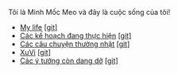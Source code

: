 Tôi là Minh Mốc Meo và đây là cuộc sống của tôi!
* [My life](https://minhmocmeo.github.io/MyLife) [[git]](https://github.com/minhmocmeo/minhmocmeo.github.io/blob/main/MyLife.md)
* [Các kế hoạch đang thực hiện](https://minhmocmeo.github.io/Plan) [[git]](https://github.com/minhmocmeo/minhmocmeo.github.io/blob/main/Plan.md)
* [Các câu chuyện thường nhật](https://minhmocmeo.github.io/DailyNote) [[git]](https://github.com/minhmocmeo/minhmocmeo.github.io/blob/main/DailyNote.md)
* [XuVi](https://xuvi-vn.github.io/) [[git]](https://github.com/xuvi-vn/xuvi-vn.github.io)
* [Các ý tưởng còn dang dở](https://minhmocmeo.github.io/Idea) [[git]](https://github.com/minhmocmeo/minhmocmeo.github.io/blob/main/Idea.md)

